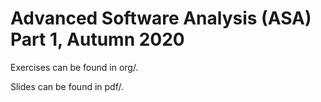 # Advanced Software Analysis (ASA) Part 1, Autumn 2020

Exercises can be found in org/.

Slides can be found in pdf/.
